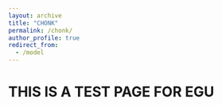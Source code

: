 ```yaml
---
layout: archive
title: "CHONK"
permalink: /chonk/
author_profile: true
redirect_from:
  - /model
---
```



# THIS IS A TEST PAGE FOR EGU
